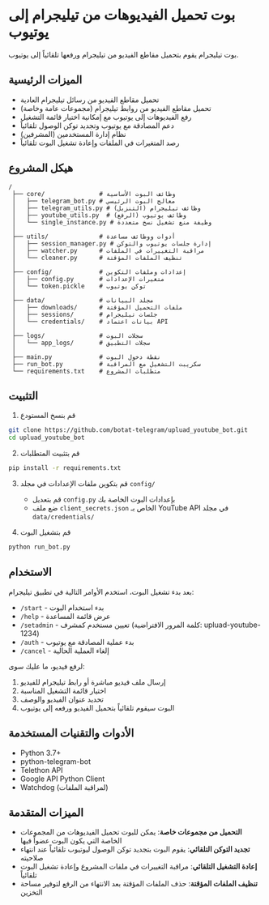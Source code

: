 # بوت تحميل الفيديوهات من تيليجرام إلى يوتيوب

بوت تيليجرام يقوم بتحميل مقاطع الفيديو من تيليجرام ورفعها تلقائياً إلى يوتيوب.

## الميزات الرئيسية

- تحميل مقاطع الفيديو من رسائل تيليجرام العادية
- تحميل مقاطع الفيديو من روابط تيليجرام (مجموعات عامة وخاصة)
- رفع الفيديوهات إلى يوتيوب مع إمكانية اختيار قائمة التشغيل
- دعم المصادقة مع يوتيوب وتجديد توكن الوصول تلقائياً
- نظام إدارة المستخدمين (المشرفين)
- رصد المتغيرات في الملفات وإعادة تشغيل البوت تلقائياً

## هيكل المشروع

```
/
 ├── core/               # وظائف البوت الأساسية
 │   ├── telegram_bot.py # معالج البوت الرئيسي
 │   ├── telegram_utils.py # وظائف تيليجرام (التنزيل)
 │   ├── youtube_utils.py  # وظائف يوتيوب (الرفع)
 │   └── single_instance.py # وظيفة منع تشغيل نسخ متعددة
 │
 ├── utils/              # أدوات ووظائف مساعدة
 │   ├── session_manager.py # إدارة جلسات يوتيوب والتوكن
 │   ├── watcher.py      # مراقبة التغييرات في الملفات
 │   └── cleaner.py      # تنظيف الملفات المؤقتة
 │
 ├── config/             # إعدادات وملفات التكوين
 │   ├── config.py       # متغيرات الإعدادات
 │   └── token.pickle    # توكن يوتيوب
 │
 ├── data/               # مجلد البيانات
 │   ├── downloads/      # ملفات التحميل المؤقتة
 │   ├── sessions/       # جلسات تيليجرام
 │   └── credentials/    # بيانات اعتماد API
 │
 ├── logs/               # سجلات البوت
 │   └── app_logs/       # سجلات التطبيق
 │
 ├── main.py             # نقطة دخول البوت
 ├── run_bot.py          # سكريبت التشغيل مع المراقبة
 └── requirements.txt    # متطلبات المشروع
```

## التثبيت

1. قم بنسخ المستودع
```bash
git clone https://github.com/botat-telegram/upluad_youtube_bot.git
cd upluad_youtube_bot
```

2. قم بتثبيت المتطلبات
```bash
pip install -r requirements.txt
```

3. قم بتكوين ملفات الإعدادات في مجلد `config/`
   - قم بتعديل `config.py` بإعدادات البوت الخاصة بك
   - ضع ملف `client_secrets.json` الخاص بـ YouTube API في مجلد `data/credentials/`

4. قم بتشغيل البوت
```bash
python run_bot.py
```

## الاستخدام

بعد بدء تشغيل البوت، استخدم الأوامر التالية في تطبيق تيليجرام:

- `/start` - بدء استخدام البوت
- `/help` - عرض قائمة المساعدة
- `/setadmin` - تعيين مستخدم كمشرف (كلمة المرور الافتراضية: upluad-youtube-1234)
- `/auth` - بدء عملية المصادقة مع يوتيوب
- `/cancel` - إلغاء العملية الحالية

لرفع فيديو، ما عليك سوى:
1. إرسال ملف فيديو مباشرة أو رابط تيليجرام للفيديو
2. اختيار قائمة التشغيل المناسبة
3. تحديد عنوان الفيديو والوصف
4. البوت سيقوم تلقائياً بتحميل الفيديو ورفعه إلى يوتيوب

## الأدوات والتقنيات المستخدمة

- Python 3.7+
- python-telegram-bot
- Telethon API
- Google API Python Client
- Watchdog (لمراقبة الملفات)

## الميزات المتقدمة

- **التحميل من مجموعات خاصة**: يمكن للبوت تحميل الفيديوهات من المجموعات الخاصة التي يكون البوت عضواً فيها
- **تجديد التوكن التلقائي**: يقوم البوت بتجديد توكن الوصول ليوتيوب تلقائياً عند انتهاء صلاحيته
- **إعادة التشغيل التلقائي**: مراقبة التغييرات في ملفات المشروع وإعادة تشغيل البوت تلقائياً
- **تنظيف الملفات المؤقتة**: حذف الملفات المؤقتة بعد الانتهاء من الرفع لتوفير مساحة التخزين